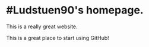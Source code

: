 #Ludstuen90's homepage.
====================

This is a really great website.

This is a great place to start using GitHub!
